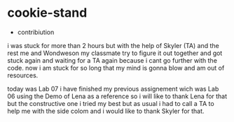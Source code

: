 # cookie-stand

- contribiution

i was stuck for more than 2 hours but with the help of Skyler (TA)
and the rest me and Wondweson my classmate try to figure it out together
and got stuck again and waiting for a TA again because i cant go further with the code.
now i am stuck for so long that my mind is gonna blow and am out of resources.

today was Lab 07 i have finished my previous assignement wich was Lab 06 using the Demo 
of Lena as a reference so i will like to thank Lena for that but the constructive one i tried 
my best but as usual i had to call a TA to help me with the side colom and i would like to thank 
Skyler for that.